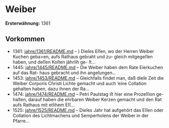 # Weiber

**Ersterwähnung:** 1361

## Vorkommen
- 1361: [jahre/1361/README.md](../jahre/1361/README.md) – ) Dieſes Eſſen, wo der Herren
Weiber Kuchen geba>en, aufs Rathaus gebraht und zu-
gleich mitgegeſſen haben, und deſſen Koſten jährlih ge-
ſt...
- 1445: [jahre/1445/README.md](../jahre/1445/README.md) – Die Weiber haben dem Rate Eierkuchen auf das Rat-
haus gebracht und ihn angeſungen...
- 1453: [jahre/1453/README.md](../jahre/1453/README.md) – Gleichfalls findet man, daß
dieſe Zeit die Weiber Corporis Christi Lichte gemacht
und auch ‘eine Collation gehalten haben, dazu ihnen der
Ra...
- 1474: [jahre/1474/README.md](../jahre/1474/README.md) – Petri Paulstag iſt hier eine Prozeſſion ge-
halten, darauf haben die ehrbaren Weiber Kerzen gemacht
und den Rat aufs Rathaus mit etlihem Eſſ...
- 1525: [jahre/1525/README.md](../jahre/1525/README.md) – Dieſes Jahr hat aufgehört das Eſſen oder Collation
des Lichtmachens und Semperholens der Weiber in der
Pfarre...
